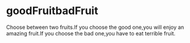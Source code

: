 # goodFruitbadFruit
Choose between two fruits.If you choose the good one,you will enjoy an amazing fruit.If you choose the bad one,you have to eat terrible fruit.

